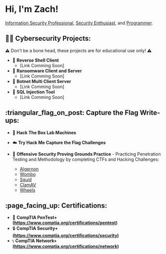 <h1>Hi, I'm Zach!</h1>
<a href="https://www.linkedin.com/in/zach-middleton/">Information Security Professional</a>, <a href="https://zachmiddleton.info">Security Enthusiast</a>, and <a href="https://github.com/zmiddle">Programmer</a>.

<h2>👨‍💻 Cybersecurity Projects:</h2>

:warning: Don't be a bone head, these projects are for educational use only! :warning:

- :shell: <b>Reverse Shell Client</b>
  - [Link Comming Soon]
- 🔐 <b>Ransomware Client and Server</b>
  - [Link Comming Soon]
- 🤖 <b>Botnet Multi Client Server</b>
  - [Link Comming Soon]
- 💉 <b>SQL Injection Tool</b>
  - [Link Comming Soon]

<h2>:triangular_flag_on_post: Capture the Flag Write-ups:</h2>

- 🔳 <b>Hack The Box Lab Machines</b>

- ☁️ <b>Try Hack Me Capture the Flag Challenges</b>

- 🔵 <b>Offensive Security Proving Grounds Practice</b> - Practicing Penetration Testing and Methodology by completing CTFs and Hacking Challenges:
  - <a href="https://github.com/zmiddle/CTF-Writeups/tree/main/OSPG/Algernon">Algernon</a>
  - <a href="https://github.com/zmiddle/CTF-Writeups/tree/main/OSPG/Wombo">Wombo</a>
  - <a href="https://github.com/zmiddle/CTF-Writeups/tree/main/OSPG/Squid">Squid</a>
  - <a href="https://github.com/zmiddle/CTF-Writeups/tree/main/OSPG/ClamAV">ClamAV</a>
  - <a href="https://github.com/zmiddle/CTF-Writeups/tree/main/OSPG/Wheels">Wheels</a>

<h2>:page_facing_up: Certifications:</h2>

- 🔏 <b>CompTIA PenTest+ (https://www.comptia.org/certifications/pentest)</b>
- 🔒 <b>CompTIA Security+ (https://www.comptia.org/certifications/security)</b>
- 📞 <b>CompTIA Network+ (https://www.comptia.org/certifications/network)</b>
